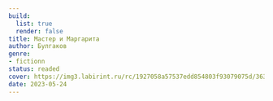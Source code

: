 ```yaml
---
build:
  list: true
  render: false
title: Мастер и Маргарита
author: Булгаков
genre:
- fictionn
status: readed
cover: https://img3.labirint.ru/rc/1927058a57537edd854803f93079075d/363x561q80/books67/668307/cover.jpg?1618673120
date: 2023-05-24
---
```


